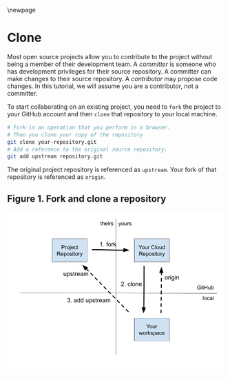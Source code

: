 \newpage
# Clone

Most open source projects allow you to contribute to the project without being a member of their development team. A _committer_ is someone who has development privileges for their source repository. A committer can make changes to their source repository. A _contributor_ may propose code changes. In this tutorial, we will assume you are a contributor, not a committer.

To start collaborating on an existing project, you need to `fork` the project to your GitHub account and then `clone` that repository to your local machine.

```bash
# Fork is an operation that you perform in a browser.
# Then you clone your copy of the repository
git clone your-repository.git
# Add a reference to the original source repository.
git add upstream repository.git
```

The original project repository is referenced as `upstream`. Your fork of that repository is referenced as `origin`.

## Figure 1. Fork and clone a repository
![](./figure/git-figure-01-fork.png)
